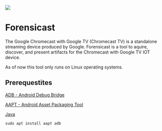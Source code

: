 ![](https://github.com/unhcfreg/ForensiCast/blob/main/Forensicast%20Banner.png)

# Forensicast

The Google Chromecast with Google TV (Chromecast TV) is a standalone streaming device produced by Google. Forensicast is a tool to aquire, discover, and present artifacts for the Chromecast with Google TV IOT device.

As of now this tool only runs on Linux operating systems.

## Prerequestites

[ADB - Android Debug Bridge](https://developer.android.com/studio/command-line/adb)

[AAPT - Android Asset Packaging Tool](https://developer.android.com/studio/command-line/aapt2)

[Java](https://www.java.com/en/download/help/linux_x64_install.html)

`sudo apt install aapt adb`
